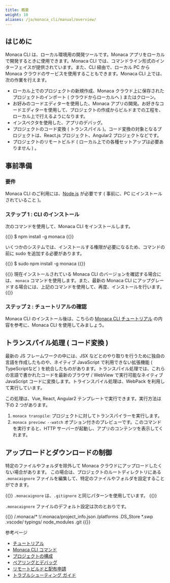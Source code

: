 ```yaml
---
title: 概要
weight: 10
aliases: /ja/monaca_cli/manual/overview/
---
```


## はじめに

Monaca CLI は、ローカル環境用の開発ツールです。Monaca
アプリをローカルで開発するときに使用できます。Monaca CLI
では、コマンドライン形式のインターフェイスが提供されています。また、CLI
経由で、ローカル PC から Monaca
クラウドのサービスを使用することもできます。Monaca CLI
上では、次の作業を行えます。

-   ローカル上でのプロジェクトの新規作成、Monaca
    クラウド上に保存されたプロジェクトのインポート (
    クラウドからローカルへ ) またはクローン。
-   お好みのコードエディターを使用した、Monaca
    アプリの開発。お好きなコードエディターを使用して、プロジェクトの作成からビルドまでの工程を、ローカル上で行えるようになります。
-   インスペクタを使用した、アプリのデバッグ。
-   プロジェクトのコード変換 ( トランスパイル )。コード変換の対象となるプロジェクトは、React.js
    プロジェクト、Angular2 プロジェクトなどです。
-   プロジェクトのリモートビルド (
    ローカル上での各種セットアップは必要ありません ) 。

## 事前準備

### 要件

Monaca CLI のご利用には、[Node.js](https://nodejs.org/) が必要です (
事前に、PC にインストールされていること )。

### ステップ 1 : CLI のインストール

次のコマンドを使用して、Monaca CLI をインストールします。

{{<highlight javascript>}}
$ npm install -g monaca
{{</highlight>}}

いくつかのシステムでは、インストールする権限が必要になるため、コマンドの前に
sudo を追加する必要があります。

{{<highlight javascript>}}
$ sudo npm install -g monaca
{{</highlight>}}

{{<note>}}
現在インストールされている Monaca CLI のバージョンを確認する場合には、
<code>monaca</code> コマンドを使用します。また、最新の Monaca CLI
にアップグレードする場合には、上記のコマンドを使用して、再度、インストールを行います。
{{</note>}}

### ステップ 2 : チュートリアルの確認

Monaca CLI のインストール後は、こちらの [Monaca CLI チュートリアル](../tutorial)
の内容を参考に、Monaca CLI を使用してみましょう。

## トランスパイル処理 ( コード変換 )

最新の JS フレームワークの中には、JSX などとのやり取りを行うために独自の言語を作成したものや、ネイティブ JavaScript で利用できない拡張機能 ( TypeScriptなど ) を統合したものがあります。トランスパイル処理では、これらの言語で書かれたコードを最新のブラウザ / WebView で実行可能なネイティブ JavaScript コードに変換します。トラインスパイル処理は、WebPack を利用して実行しています。

この処理は、Vue, React, Angular2
テンプレートで実行できます。実行方法は下の 2 つがあります。

1.  `monaca transpile`:
    プロジェクトに対してトランスパイラーを実行します。
2.  `monaca preview`: `--watch`
    オプション付きのプレビューです。このコマンドを実行すると、HTTP
    サーバーが起動し、アプリのコンテンツを表示してくれます。

## アップロードとダウンロードの制御

特定のファイルやフォルダを除外して Monaca クラウドにアップロードしたくない場合があります。 この場合は、プロジェクトのルートディレクトリにある `.monacaignore` ファイルを編集して、特定のファイルやフォルダを設定することができます。

{{<note>}}
    <code>.monacaignore</code> は、<code>.gitignore</code> と同じパターンを使用しています。
{{</note>}}

`.monacaignore` ファイルのデフォルト設定は次のとおりです。

{{<highlight bash>}}
/.monaca/*
!/.monaca/project_info.json
/platforms
.DS_Store
*.swp
.vscode/
typings/
node_modules
.git
{{</highlight>}}


参考ページ

- [チュートリアル](../tutorial)
- [Monaca CLI コマンド](../cli_commands)
- [プロジェクトの構成](../dependencies)
- [ペアリングとデバッグ](../pairing_debugging)
- [リモートビルドと配布申請](../build_publish)
- [トラブルシューティング ガイド](../troubleshooting)
